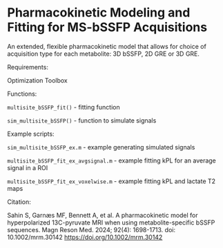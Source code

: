 # Pharmacokinetic Modeling and Fitting for MS-bSSFP Acquisitions

An extended, flexible pharmacokinetic model that allows for choice of acquisition type for each metabolite: 3D bSSFP, 2D GRE or 3D GRE.

Requirements:

Optimization Toolbox

Functions:

`multisite_bSSFP_fit()` - fitting function

`sim_multisite_bSSFP()` - function to simulate signals

Example scripts:

`sim_multisite_bSSFP_ex.m` - example generating simulated signals

`multisite_bSSFP_fit_ex_avgsignal.m` - example fitting kPL for an average signal in a ROI

`multisite_bSSFP_fit_ex_voxelwise.m` - example fitting kPL and lactate T2 maps

Citation: 

Sahin S, Garnæs MF, Bennett A, et al. A pharmacokinetic model for hyperpolarized 13C-pyruvate MRI when using metabolite-specific bSSFP sequences. Magn Reson Med. 2024; 92(4): 1698-1713. doi: 10.1002/mrm.30142 https://doi.org/10.1002/mrm.30142

